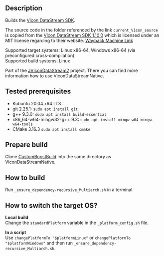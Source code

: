 ## Description
Builds the [Vicon DataStream SDK](https://www.vicon.com/software/datastream-sdk/?section=downloads).

The source code in the folder referenced by the link `current_Vicon_source` is copied from the [Vicon DataStream SDK 1.10.0](https://www.vicon.com/software/datastream-sdk/?section=downloads) which is licensed under an MIT license regarding to their website. [Wayback Machine Link](https://web.archive.org/web/20210125075752/https://www.vicon.com/software/datastream-sdk/?section=downloads)

Supported target systems: Linux x86-64, Windows x86-64 (via preconfigured cross-compilation) \
Supported build systems: Linux

Part of the [JViconDataStream2](https://github.com/MobMonRob/JViconDataStream2) project. There you can find more information how to use ViconDataStreamNative.


## Tested prerequisites
* Kubuntu 20.04 x64 LTS
* git 2.25.1: `sudo apt install git`
* g++ 9.3.0: `sudo apt install build-essential`
* x86_64-w64-mingw32-g++ 9.3: `sudo apt install mingw-w64 mingw-w64-tools`
* CMake 3.16.3 `sudo apt install cmake`


## Prepare build
Clone [CustomBoostBuild](https://github.com/MobMonRob/CustomBoostBuild) into the same directory as ViconDataStreamNative.


## How to build
Run `_ensure_dependency-recursive_Multiarch.sh` in a terminal.


## How to switch the target OS?
**Local build** \
Change the `standardPlatform` variable in the `_platform_config.sh` file.

**In a script** \
Use `changePlatformTo "$platformLinux"` or `changePlatformTo "$platformWindows"` and then run `_ensure_dependency-recursive_Multiarch.sh`.

